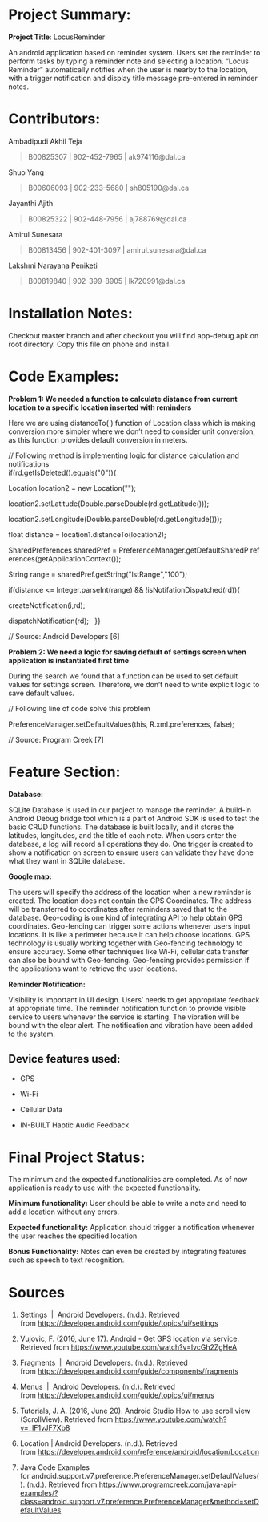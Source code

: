 # Project Summary:

**Project Title**: LocusReminder

An android application based on reminder system. Users set the reminder to perform tasks by typing a reminder note and selecting a location. “Locus Reminder” automatically notifies when the user is nearby to the location, with a trigger notification and display title message pre-entered in reminder notes.

# Contributors:

Ambadipudi Akhil Teja

> B00825307 \| 902-452-7965 \| ak974116\@dal.ca

Shuo Yang

> B00606093 \| 902-233-5680 \| sh805190\@dal.ca

Jayanthi Ajith

> B00825322 \| 902-448-7956 \| aj788769\@dal.ca

Amirul Sunesara

> B00813456 \| 902-401-3097 \| amirul.sunesara\@dal.ca

Lakshmi Narayana Peniketi

> B00819840 \| 902-399-8905 \| lk720991\@dal.ca

# Installation Notes: 

Checkout master branch and after checkout you will find app-debug.apk on root
directory. Copy this file on phone and install.

# Code Examples: 

**Problem 1: We needed a function to calculate distance from current location to
a specific location inserted with reminders**

Here we are using distanceTo( ) function of Location class which is making
conversion more simpler where we don’t need to consider unit conversion, as this
function provides default conversion in meters.

// Following method is implementing logic for distance calculation and
notifications   
if(rd.getIsDeleted().equals("0")){

Location location2 = new Location("");

location2.setLatitude(Double.parseDouble(rd.getLatitude()));

location2.setLongitude(Double.parseDouble(rd.getLongitude()));

float distance = location1.distanceTo(location2);

SharedPreferences sharedPref = PreferenceManager.getDefaultSharedP references(getApplicationContext());

String range = sharedPref.getString("lstRange","100");

if(distance \<= Integer.parseInt(range) && !isNotifationDispatched(rd)){

createNotification(i,rd);

dispatchNotification(rd);   }}

// Source: Android Developers [6]

**Problem 2: We need a logic for saving default of settings screen when
application is instantiated first time**

During the search we found that a function can be used to set default values for
settings screen. Therefore, we don’t need to write explicit logic to save
default values.

// Following line of code solve this problem

PreferenceManager.setDefaultValues(this, R.xml.preferences, false);

// Source: Program Creek [7]

# Feature Section:

**Database:**

SQLite Database is used in our project to manage the reminder. A build-in
Android Debug bridge tool which is a part of Android SDK is used to test the
basic CRUD functions. The database is built locally, and it stores the
latitudes, longitudes, and the title of each note. When users enter the
database, a log will record all operations they do. One trigger is created to
show a notification on screen to ensure users can validate they have done what
they want in SQLite database.

**Google map:**

The users will specify the address of the location when a new reminder is
created. The location does not contain the GPS Coordinates. The address will be
transferred to coordinates after reminders saved that to the database.
Geo-coding is one kind of integrating API to help obtain GPS coordinates.
Geo-fencing can trigger some actions whenever users input locations. It is like
a perimeter because it can help choose locations. GPS technology is usually
working together with Geo-fencing technology to ensure accuracy. Some other
techniques like Wi-Fi, cellular data transfer can also be bound with
Geo-fencing. Geo-fencing provides permission if the applications want to
retrieve the user locations.

**Reminder Notification:**

Visibility is important in UI design. Users’ needs to get appropriate feedback
at appropriate time. The reminder notification function to provide visible
service to users whenever the service is starting. The vibration will be bound
with the clear alert. The notification and vibration have been added to the
system.

## Device features used:

- GPS

- Wi-Fi

- Cellular Data

- IN-BUILT Haptic Audio Feedback

# Final Project Status:

The minimum and the expected functionalities are completed. As of now
application is ready to use with the expected functionality.

**Minimum functionality:** User should be able to write a note and need to add a
location without any errors.

**Expected functionality:** Application should trigger a notification whenever
the user reaches the specified location.

**Bonus Functionality:** Notes can even be created by integrating features such
as speech to text recognition.

# Sources 

1.  Settings  \|  Android Developers. (n.d.). Retrieved
    from https://developer.android.com/guide/topics/ui/settings

2.  Vujovic, F. (2016, June 17). Android - Get GPS location via service.
    Retrieved from https://www.youtube.com/watch?v=lvcGh2ZgHeA

3.  Fragments  \|  Android Developers. (n.d.). Retrieved
    from https://developer.android.com/guide/components/fragments

4.  Menus  \|  Android Developers. (n.d.). Retrieved
    from https://developer.android.com/guide/topics/ui/menus

5.  Tutorials, J. A. (2016, June 20). Android Studio How to use scroll view
    (ScrollView). Retrieved from https://www.youtube.com/watch?v=_IF1vJF7Xb8

6.  Location \| Android Developers. (n.d.). Retrieved
    from https://developer.android.com/reference/android/location/Location

7.  Java Code Examples
    for android.support.v7.preference.PreferenceManager.setDefaultValues().
    (n.d.). Retrieved
    from https://www.programcreek.com/java-api-examples/?class=android.support.v7.preference.PreferenceManager&method=setDefaultValues
